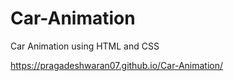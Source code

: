 # Car-Animation
Car Animation using HTML and CSS

https://pragadeshwaran07.github.io/Car-Animation/

